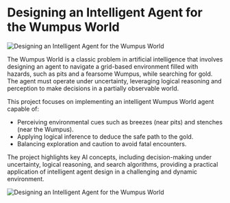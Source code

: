 # Designing an Intelligent Agent for the Wumpus World

![Designing an Intelligent Agent for the Wumpus World](https://github.com/yildiramdsa/designing_an_intelligent_agent_for_the_wumpus_world/blob/main/designing_an_intell_agent_for_the_wumpus_world.png)

The Wumpus World is a classic problem in artificial intelligence that involves designing an agent to navigate a grid-based environment filled with hazards, such as pits and a fearsome Wumpus, while searching for gold. The agent must operate under uncertainty, leveraging logical reasoning and perception to make decisions in a partially observable world.

This project focuses on implementing an intelligent Wumpus World agent capable of:

- Perceiving environmental cues such as breezes (near pits) and stenches (near the Wumpus).
- Applying logical inference to deduce the safe path to the gold.
- Balancing exploration and caution to avoid fatal encounters.

The project highlights key AI concepts, including decision-making under uncertainty, logical reasoning, and search algorithms, providing a practical application of intelligent agent design in a challenging and dynamic environment.

![Designing an Intelligent Agent for the Wumpus World](https://github.com/yildiramdsa/designing_an_intelligent_agent_for_the_wumpus_world/blob/main/designing_an_intelligent_agent_for_the_wumpus_world.png)
